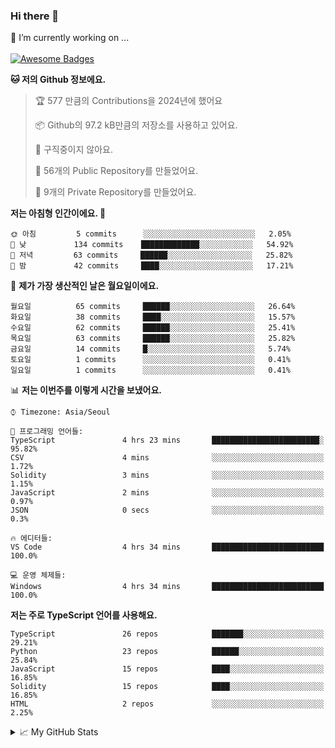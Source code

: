 ### Hi there 👋 
🔭 I’m currently working on ... </br></br>
[![Awesome Badges](https://img.shields.io/badge/Introduce-EN-green.svg)](https://github.com/tlatkdgus1/tlatkdgus1/blob/main/README.md.en)

<!--START_SECTION:waka-->
**🐱 저의 Github 정보에요.** 

> 🏆 577 만큼의 Contributions을 2024년에 했어요
 > 
> 📦 Github의 97.2 kB만큼의 저장소를 사용하고 있어요. 
 > 
> 🚫 구직중이지 않아요.
 > 
> 📜 56개의 Public Repository를 만들었어요. 
 > 
> 🔑 9개의 Private Repository를 만들었어요.  

**저는 아침형 인간이에요. 🐤** 

```text
🌞 아침         5 commits      ░░░░░░░░░░░░░░░░░░░░░░░░░   2.05% 
🌆 낮　         134 commits    █████████████░░░░░░░░░░░░   54.92% 
🌃 저녁         63 commits     ██████░░░░░░░░░░░░░░░░░░░   25.82% 
🌙 밤　         42 commits     ████░░░░░░░░░░░░░░░░░░░░░   17.21%

```
📅 **제가 가장 생산적인 날은 월요일이에요.** 

```text
월요일          65 commits     ██████░░░░░░░░░░░░░░░░░░░   26.64% 
화요일          38 commits     ████░░░░░░░░░░░░░░░░░░░░░   15.57% 
수요일          62 commits     ██████░░░░░░░░░░░░░░░░░░░   25.41% 
목요일          63 commits     ██████░░░░░░░░░░░░░░░░░░░   25.82% 
금요일          14 commits     █░░░░░░░░░░░░░░░░░░░░░░░░   5.74% 
토요일          1 commits      ░░░░░░░░░░░░░░░░░░░░░░░░░   0.41% 
일요일          1 commits      ░░░░░░░░░░░░░░░░░░░░░░░░░   0.41%

```


📊 **저는 이번주를 이렇게 시간을 보냈어요.** 

```text
⌚︎ Timezone: Asia/Seoul

💬 프로그래밍 언어들: 
TypeScript               4 hrs 23 mins       ████████████████████████░   95.82% 
CSV                      4 mins              ░░░░░░░░░░░░░░░░░░░░░░░░░   1.72% 
Solidity                 3 mins              ░░░░░░░░░░░░░░░░░░░░░░░░░   1.15% 
JavaScript               2 mins              ░░░░░░░░░░░░░░░░░░░░░░░░░   0.97% 
JSON                     0 secs              ░░░░░░░░░░░░░░░░░░░░░░░░░   0.3%

🔥 에디터들: 
VS Code                  4 hrs 34 mins       █████████████████████████   100.0%

💻 운영 체제들: 
Windows                  4 hrs 34 mins       █████████████████████████   100.0%

```

**저는 주로 TypeScript 언어를 사용해요.** 

```text
TypeScript               26 repos            ███████░░░░░░░░░░░░░░░░░░   29.21% 
Python                   23 repos            ██████░░░░░░░░░░░░░░░░░░░   25.84% 
JavaScript               15 repos            ████░░░░░░░░░░░░░░░░░░░░░   16.85% 
Solidity                 15 repos            ████░░░░░░░░░░░░░░░░░░░░░   16.85% 
HTML                     2 repos             ░░░░░░░░░░░░░░░░░░░░░░░░░   2.25%

```



<!--END_SECTION:waka-->

<details>
<summary>📈 My GitHub Stats</summary>
<p align="center"> <img src="https://github-readme-stats.vercel.app/api?username=tlatkdgus1&show_icons=true" alt="tlatkdgus1" />
</details>
